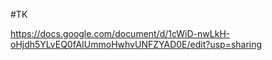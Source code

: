 #TK

https://docs.google.com/document/d/1cWiD-nwLkH-oHjdh5YLvEQ0fAIUmmoHwhvUNFZYAD0E/edit?usp=sharing
